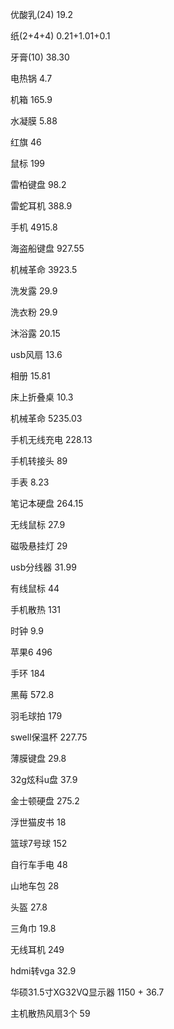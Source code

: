 优酸乳(24) 19.2

纸(2+4+4) 0.21+1.01+0.1

牙膏(10) 38.30

电热锅 4.7

机箱 165.9

水凝膜 5.88

红旗 46

鼠标 199

雷柏键盘 98.2

雷蛇耳机 388.9

手机 4915.8

海盗船键盘 927.55

机械革命 3923.5

洗发露 29.9

洗衣粉 29.9

沐浴露 20.15

usb风扇 13.6

相册 15.81

床上折叠桌 10.3

机械革命 5235.03

手机无线充电 228.13

手机转接头 89

手表 8.23

笔记本硬盘 264.15

无线鼠标 27.9

磁吸悬挂灯 29

usb分线器 31.99

有线鼠标 44

手机散热 131

时钟 9.9

苹果6 496

手环 184

黑莓 572.8

羽毛球拍 179

swell保温杯 227.75

薄膜键盘 29.8

32g炫科u盘 37.9

金士顿硬盘 275.2

浮世猫皮书 18

篮球7号球 152

自行车手电 48

山地车包 28

头盔 27.8

三角巾 19.8

无线耳机 249

hdmi转vga 32.9

华硕31.5寸XG32VQ显示器 1150 + 36.7

主机散热风扇3个 59



